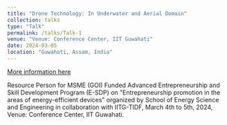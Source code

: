 ```yaml
---
title: "Drone Technology: In Underwater and Aerial Domain"
collection: talks
type: "Talk"
permalink: /talks/Talk-1
venue: "Venue: Conference Center, IIT Guwahati"
date: 2024-03-05
location: "Guwahati, Assam, India"
---
```

[More information here](https://www.iitg.ac.in/ceer/pdf/08edc3a704ff664d93de23658bc55f78.pdf)

Resource Person for MSME (GOI) Funded Advanced Entrepreneurship and Skill Development Program (E-SDP) on "Entrepreneurship promotion in the areas of energy-efficient devices" organized by School of Energy Science and Engineering in collaboration with IITG-TIDF, March 4th to 5th, 2024, Venue: Conference Center, IIT Guwahati.
